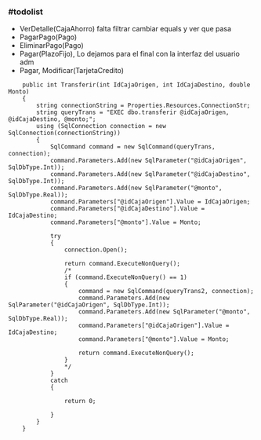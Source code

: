 <h3>#todolist</h3>
<ul>
<li>VerDetalle(CajaAhorro) falta filtrar cambiar equals y ver que pasa</li>

<li>PagarPago(Pago)</li>
<li>EliminarPago(Pago)</li>
<li>Pagar(PlazoFijo), Lo dejamos para el final con la interfaz del usuario adm </li>
<li>Pagar, Modificar(TarjetaCredito)</li>
</ul>


        public int Transferir(int IdCajaOrigen, int IdCajaDestino, double Monto)
        {
            string connectionString = Properties.Resources.ConnectionStr;
            string queryTrans = "EXEC dbo.transferir @idCajaOrigen, @idCajaDestino, @monto;";
            using (SqlConnection connection = new SqlConnection(connectionString))
            {
                SqlCommand command = new SqlCommand(queryTrans, connection);
                command.Parameters.Add(new SqlParameter("@idCajaOrigen", SqlDbType.Int));
                command.Parameters.Add(new SqlParameter("@idCajaDestino", SqlDbType.Int));
                command.Parameters.Add(new SqlParameter("@monto", SqlDbType.Real));
                command.Parameters["@idCajaOrigen"].Value = IdCajaOrigen;
                command.Parameters["@idCajaDestino"].Value = IdCajaDestino;
                command.Parameters["@monto"].Value = Monto;

                try
                {
                    connection.Open();

                    return command.ExecuteNonQuery();
                    /*
                    if (command.ExecuteNonQuery() == 1)
                    {
                        command = new SqlCommand(queryTrans2, connection);
                        command.Parameters.Add(new SqlParameter("@idCajaOrigen", SqlDbType.Int));
                        command.Parameters.Add(new SqlParameter("@monto", SqlDbType.Real));
                        command.Parameters["@idCajaOrigen"].Value = IdCajaDestino;
                        command.Parameters["@monto"].Value = Monto;

                        return command.ExecuteNonQuery();
                    }
                    */
                }
                catch
                {

                    return 0;

                }
            }
        }